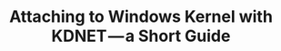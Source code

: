 ---
layout: externalpost
redirect_url: https://medium.com/@ophirharpaz/kdnet-tutorial-for-noobs-68669778bbd4
title: Attaching to Windows Kernel with KDNET — a Short Guide
---